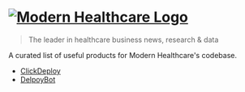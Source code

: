 # [![Modern Healthcare Logo](http://www.modernhealthcare.com/images/mh-logo.gif 'Modern Healthcare Logo')](http://www.modernhealthcare.com/)

> The leader in healthcare business news, research & data

A curated list of useful products for Modern Healthcare's codebase.

- [ClickDeploy](https://clickdeploy.co/)
- [DelpoyBot](https://deploybot.com/)
